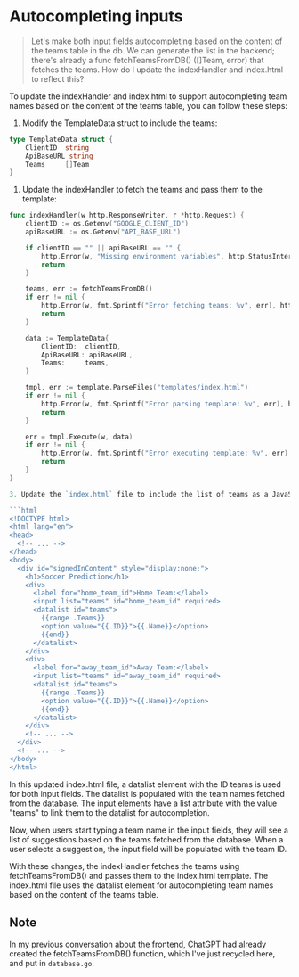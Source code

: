 # Autocompleting inputs

> Let's make both input fields autocompleting based on the content of the teams table in the db. We can generate the list in the backend; there's already a func fetchTeamsFromDB() ([]Team, error) that fetches the teams. How do I update the indexHandler and index.html to reflect this?

To update the indexHandler and index.html to support autocompleting team names based on the content of the teams table, you can follow these steps:

1. Modify the TemplateData struct to include the teams:

```go
type TemplateData struct {
	ClientID  string
	ApiBaseURL string
	Teams     []Team
}
```

1. Update the indexHandler to fetch the teams and pass them to the template:

```go
func indexHandler(w http.ResponseWriter, r *http.Request) {
	clientID := os.Getenv("GOOGLE_CLIENT_ID")
	apiBaseURL := os.Getenv("API_BASE_URL")

	if clientID == "" || apiBaseURL == "" {
		http.Error(w, "Missing environment variables", http.StatusInternalServerError)
		return
	}

	teams, err := fetchTeamsFromDB()
	if err != nil {
		http.Error(w, fmt.Sprintf("Error fetching teams: %v", err), http.StatusInternalServerError)
		return
	}

	data := TemplateData{
		ClientID:  clientID,
		ApiBaseURL: apiBaseURL,
		Teams:     teams,
	}

	tmpl, err := template.ParseFiles("templates/index.html")
	if err != nil {
		http.Error(w, fmt.Sprintf("Error parsing template: %v", err), http.StatusInternalServerError)
		return
	}

	err = tmpl.Execute(w, data)
	if err != nil {
		http.Error(w, fmt.Sprintf("Error executing template: %v", err), http.StatusInternalServerError)
		return
	}
}

3. Update the `index.html` file to include the list of teams as a JavaScript variable and use the HTML5 `datalist` element for autocompletion:

```html
<!DOCTYPE html>
<html lang="en">
<head>
  <!-- ... -->
</head>
<body>
  <div id="signedInContent" style="display:none;">
    <h1>Soccer Prediction</h1>
    <div>
      <label for="home_team_id">Home Team:</label>
      <input list="teams" id="home_team_id" required>
      <datalist id="teams">
        {{range .Teams}}
        <option value="{{.ID}}">{{.Name}}</option>
        {{end}}
      </datalist>
    </div>
    <div>
      <label for="away_team_id">Away Team:</label>
      <input list="teams" id="away_team_id" required>
      <datalist id="teams">
        {{range .Teams}}
        <option value="{{.ID}}">{{.Name}}</option>
        {{end}}
      </datalist>
    </div>
    <!-- ... -->
  </div>
  <!-- ... -->
</body>
</html>
```

In this updated index.html file, a datalist element with the ID teams is used for both input fields. The datalist is populated with the team names fetched from the database. The input elements have a list attribute with the value "teams" to link them to the datalist for autocompletion.

Now, when users start typing a team name in the input fields, they will see a list of suggestions based on the teams fetched from the database. When a user selects a suggestion, the input field will be populated with the team ID.

With these changes, the indexHandler fetches the teams using fetchTeamsFromDB() and passes them to the index.html template. The index.html file uses the datalist element for autocompleting team names based on the content of the teams table.

## Note

In my previous conversation about the frontend, ChatGPT had already created the fetchTeamsFromDB() function, which I've just recycled here, and put in `database.go`.
